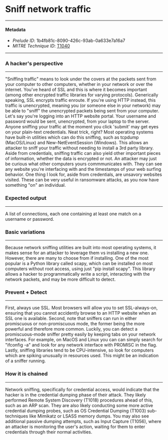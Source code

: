 
# Sniff network traffic

---

#### Metadata

- *Prelude ID*: 1b4fb81c-8090-426c-93ab-0a633e7a16a7
- *MITRE Technique ID*: [T1040](https://attack.mitre.org/techniques/T1040/)

---

### A hacker's perspective

---

"Sniffing traffic" means to look under the covers at the packets sent from your computer to other computers, whether in your network or over the internet. You've heard of SSL and this is where it becomes important (among other encrypted traffic libraries for varying protocols). Generically speaking, SSL encrypts traffic enroute. If you're using HTTP instead, this traffic is unencrypted, meaning you (or someone else in your network) may be able to "sniff" the unencrypted packets being sent from your computer. Let's say you're logging into an HTTP website portal. Your username and password would be sent, unencrypted, from your laptop to the server. Anyone sniffing your traffic at the moment you click 'submit' may get eyes on your plain-text credentials. Neat trick, right? Most operating systems have built-in utilities which can do this sniffing, such as tcpdump (MacOS/Linux) and New-NetEventSession (Windows). This allows an attacker to sniff your traffic without needing to install a 3rd party library. Aside from credentials, sniffing traffic can also yield other important pieces of information, whether the data is encrypted or not. An attacker may just be curious what other computers yours commmunicates with. They can see any website you're interfacing with and the timestamps of your web surfing behavior. One thing I look for, aside from credentials, are unsavory websites visited. These can be very useful in ransomware attacks, as you now have something "on" an individual. 

### Expected output

---

A list of connections, each one containing at least one match on a username or password. 

### Basic variations

---

Because network sniffing utilities are built into most operating systems, it makes sense for an attacker to leverage them vs installing a new one. However, there are many to choose from if installing. One of the most popular is a Python library called scapy, which can be installed on most computers without root access, using just "pip install scapy". This library allows a hacker to programmatically write a script, interacting with the network packets, and may be more difficult to detect. 

### Prevent + Detect

---

First, always use SSL. Most browsers will allow you to set SSL-always-on, ensuring that you cannot accidently browse to an HTTP website when an SSL one is available. Second, note that sniffers can run in either promiscuous or non-promiscuous mode, the former being the more powerful and therefore more common. Luckily, you can detect a promiscuous-mode sniffer pretty easily by keeping tabs on your network interfaces. For example, on MacOS and Linux you can can simply search for "ifconfig -a" and look for any network interface with PROMISC in the flag. Lastly, sniffing libraries tend to be CPU-intensive, so look for computers which are spiking unusually in resources used. This might be an indication of a sniffer running. 

### How it is chained

---

Network sniffing, specifically for credential access, would indicate that the hacker is in the credential dumping phase of their attack. They likely performed Remote System Discovery (T1018) procedures ahead of this, such as an ARP scan. They are also likely conducting some more active credential dumping probes, such as OS Credential Dumping (T1003) sub-techniques like Mimikatz or LSASS memory dumps. You may also see additional passive dumping attempts, such as Input Capture (T1056), where an attacker is monitoring the user's action, waiting for them to enter credentials through their normal activities. 
